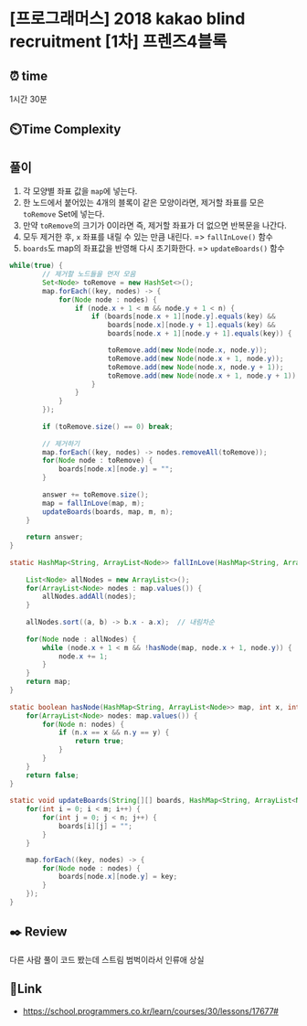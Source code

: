 
# [프로그래머스] 2018 kakao blind recruitment [1차] 프렌즈4블록

## ⏰  **time**
1시간 30분


## ⏲️**Time Complexity**


## 풀이 

1. 각 모양별 좌표 값을 `map`에 넣는다.
2. 한 노드에서 붙어있는 4개의 블록이 같은 모양이라면, 제거할 좌표를 모은 `toRemove` Set에 넣는다.
3. 만약 `toRemove`의 크기가 0이라면 즉, 제거할 좌표가 더 없으면 반복문을 나간다.
4. 모두 제거한 후, `x` 좌표를 내릴 수 있는 만큼 내린다. => `fallInLove()` 함수
5. `boards`도 map의 좌표값을 반영해 다시 초기화한다.  => `updateBoards()` 함수


```java
while(true) {
        // 제거할 노드들을 먼저 모음
        Set<Node> toRemove = new HashSet<>();
        map.forEach((key, nodes) -> {
            for(Node node : nodes) {
                if (node.x + 1 < m && node.y + 1 < n) {
                    if (boards[node.x + 1][node.y].equals(key) && 
                        boards[node.x][node.y + 1].equals(key) &&
                        boards[node.x + 1][node.y + 1].equals(key)) {

                        toRemove.add(new Node(node.x, node.y));
                        toRemove.add(new Node(node.x + 1, node.y));
                        toRemove.add(new Node(node.x, node.y + 1));
                        toRemove.add(new Node(node.x + 1, node.y + 1));
                    }
                }
            }
        });
            
        if (toRemove.size() == 0) break;
           
        // 제거하기
        map.forEach((key, nodes) -> nodes.removeAll(toRemove));
        for(Node node : toRemove) {
            boards[node.x][node.y] = "";
        }
            
        answer += toRemove.size(); 
        map = fallInLove(map, m);
        updateBoards(boards, map, m, n);
    }
        
    return answer;
}
    
static HashMap<String, ArrayList<Node>> fallInLove(HashMap<String, ArrayList<Node>> map, int m) {
        
    List<Node> allNodes = new ArrayList<>();
    for(ArrayList<Node> nodes : map.values()) {
        allNodes.addAll(nodes);
    }
        
    allNodes.sort((a, b) -> b.x - a.x);  // 내림차순
     
    for(Node node : allNodes) {
        while (node.x + 1 < m && !hasNode(map, node.x + 1, node.y)) {
            node.x += 1;
        }
    }
    return map;
}
    
static boolean hasNode(HashMap<String, ArrayList<Node>> map, int x, int y) {
    for(ArrayList<Node> nodes: map.values()) {
        for(Node n: nodes) {
            if (n.x == x && n.y == y) {
                return true;
            }
        }
    }
    return false;
}
    
static void updateBoards(String[][] boards, HashMap<String, ArrayList<Node>> map, int m, int n) {
    for(int i = 0; i < m; i++) {
        for(int j = 0; j < n; j++) {
            boards[i][j] = "";
        }
    }

    map.forEach((key, nodes) -> {
        for(Node node : nodes) {
            boards[node.x][node.y] = key;
        }
    });
}
```



## :black_nib: **Review**

다른 사람 풀이 코드 봤는데 스트림 범벅이라서 인류애 상실


## 📡**Link**
- https://school.programmers.co.kr/learn/courses/30/lessons/17677#

